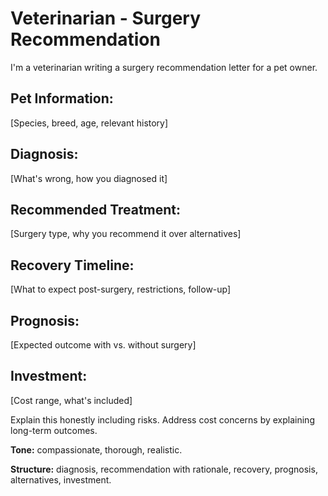 # Veterinarian - Surgery Recommendation

I'm a veterinarian writing a surgery recommendation letter for a pet owner.

## Pet Information:
[Species, breed, age, relevant history]

## Diagnosis:
[What's wrong, how you diagnosed it]

## Recommended Treatment:
[Surgery type, why you recommend it over alternatives]

## Recovery Timeline:
[What to expect post-surgery, restrictions, follow-up]

## Prognosis:
[Expected outcome with vs. without surgery]

## Investment:
[Cost range, what's included]

Explain this honestly including risks. Address cost concerns by explaining long-term outcomes.

**Tone:** compassionate, thorough, realistic.

**Structure:** diagnosis, recommendation with rationale, recovery, prognosis, alternatives, investment.
